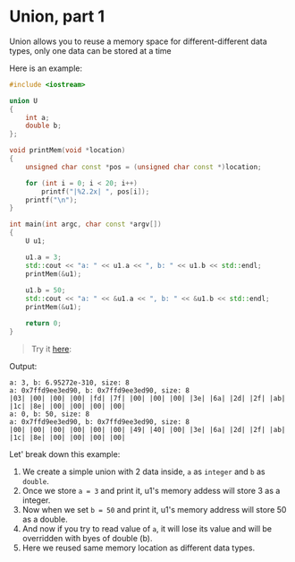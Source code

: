 # Union, part 1

Union allows you to reuse a memory space for different-different data types, only one data can be stored at a time

Here is an example:

```cpp
#include <iostream>

union U
{
    int a;
    double b;
};

void printMem(void *location)
{
    unsigned char const *pos = (unsigned char const *)location;

    for (int i = 0; i < 20; i++)
        printf("|%2.2x| ", pos[i]);
    printf("\n");
}

int main(int argc, char const *argv[])
{
    U u1;

    u1.a = 3;
    std::cout << "a: " << u1.a << ", b: " << u1.b << std::endl;
    printMem(&u1);
    
    u1.b = 50;
    std::cout << "a: " << &u1.a << ", b: " << &u1.b << std::endl;
    printMem(&u1);

    return 0;
}
```

> Try it [here](https://onecompiler.com/cpp/42pm8suun):

Output:

```
a: 3, b: 6.95272e-310, size: 8
a: 0x7ffd9ee3ed90, b: 0x7ffd9ee3ed90, size: 8
|03| |00| |00| |00| |fd| |7f| |00| |00| |00| |3e| |6a| |2d| |2f| |ab| |1c| |8e| |00| |00| |00| |00| 
a: 0, b: 50, size: 8
a: 0x7ffd9ee3ed90, b: 0x7ffd9ee3ed90, size: 8
|00| |00| |00| |00| |00| |00| |49| |40| |00| |3e| |6a| |2d| |2f| |ab| |1c| |8e| |00| |00| |00| |00| 
```

Let' break down this example:

1. We create a simple union with 2 data inside, `a` as `integer` and `b` as `double`.
2. Once we store `a = 3` and print it, u1's memory addess will store 3 as a integer.
3. Now when we set `b = 50` and print it, u1's memory address will store 50 as a double.
4. And now if you try to read value of `a`, it will lose its value and will be overridden with byes of double (b).
5. Here we reused same memory location as different data types.
